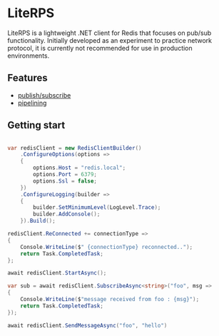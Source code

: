# LiteRPS
LiteRPS is a lightweight .NET client for Redis that focuses on pub/sub functionality. Initially developed as an experiment to practice network protocol, it is currently not recommended for use in production environments.

## Features
- [publish/subscribe](https://redis.com/glossary/pub-sub/)
- [pipelining](https://redis.io/docs/manual/pipelining/)

## Getting start

```csharp

var redisClient = new RedisClientBuilder()
    .ConfigureOptions(options =>
    {
        options.Host = "redis.local";
        options.Port = 6379;
        options.Ssl = false;
    })
    .ConfigureLogging(builder =>
    {
        builder.SetMinimumLevel(LogLevel.Trace);
        builder.AddConsole();
    }).Build();

redisClient.ReConnected += connectionType =>
{
    Console.WriteLine($" {connectionType} reconnected..");
    return Task.CompletedTask;
};

await redisClient.StartAsync();

var sub = await redisClient.SubscribeAsync<string>("foo", msg =>
{
    Console.WriteLine($"message received from foo : {msg}");
    return Task.CompletedTask;
});

await redisClient.SendMessageAsync("foo", "hello")

```
